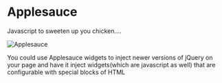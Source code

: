 # Applesauce
Javascript to sweeten up you chicken....

![Applesauce](http://makernode.net/uploads/543d3362210757.32074860/applesauce.png "Applesauce")

You could use Applesauce widgets to inject newer versions of jQuery on your page and have it 
inject widgets(which are javascript as well) that are configurable with special blocks of HTML
